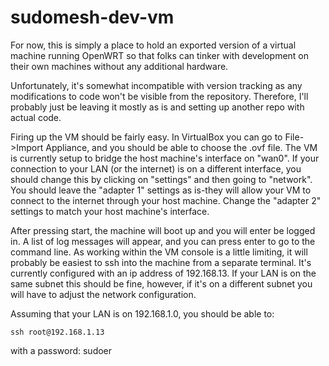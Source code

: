 sudomesh-dev-vm
===============

For now, this is simply a place to hold an exported version of a virtual machine running OpenWRT so that folks can tinker with development on their own machines without any additional hardware. 

Unfortunately, it's somewhat incompatible with version tracking as any modifications to code won't be visible from the repository. Therefore, I'll probably just be leaving it mostly as is and setting up another repo with actual code.

Firing up the VM should be fairly easy. In VirtualBox you can go to File-&gt;Import Appliance, and you should be able to choose the .ovf file. The VM is currently setup to bridge the host machine's interface on "wan0". If your connection to your LAN (or the internet) is on a different interface, you should change this by clicking on "settings" and then going to "network". You should leave the "adapter 1" settings as is-they will allow your VM to connect to the internet through your host
machine. Change the "adapter 2" settings to match your host machine's interface.

After pressing start, the machine will boot up and you will enter be logged in. A list of log messages will appear, and you can press enter to go to the command line. As working within the VM console is a little limiting, it will probably be easiest to ssh into the machine from a separate terminal. It's currently configured with an ip address of 192.168.13. If your LAN is on the same subnet this should be fine, however, if it's on a different subnet you will have to adjust the network
configuration.

Assuming that your LAN is on 192.168.1.0, you should be able to:

```
ssh root@192.168.1.13
```

with a password: sudoer
